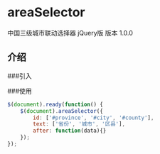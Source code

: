 # areaSelector
中国三级城市联动选择器 jQuery版
版本 1.0.0

## 介绍

###引入
<script src="jquery.areaselector.js"></script>

###使用
```javascript
$(document).ready(function() {
	$(document).areaSelector({
		id: ['#province', '#city', '#county'],
		text: ['省份', '城市', '区县'],
		after: function(data){}
	});
});
```
